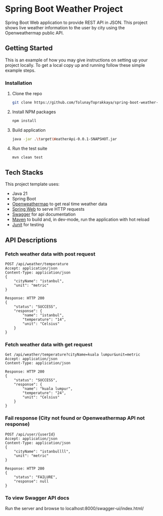 # Spring Boot Weather Project

Spring Boot Web application to provide REST API in JSON. This project shows live weather information to the user by city using the Openweathermap public API.

<!-- GETTING STARTED -->
## Getting Started

This is an example of how you may give instructions on setting up your project locally.
To get a local copy up and running follow these simple example steps.

### Installation

1. Clone the repo
   ```sh
   git clone https://github.com/TolunayToprakkaya/spring-boot-weather-project.git
   ```
2. Install NPM packages
   ```sh
   npm install
   ```
3. Build application
   ```sh
   java -jar .\target\WeatherApi-0.0.1-SNAPSHOT.jar
   ```
4. Run the test suite
   ```sh
   mvn clean test
   ```   
   
## Tech Stacks

This project template uses:

* Java 21
* Spring Boot
* [Openweathermap](https://openweathermap.org/) to get real time weather data
* [Spring Web](https://spring.io/guides/gs/serving-web-content/) to serve HTTP requests
* [Swagger](https://swagger.io/) for api documentation
* [Maven](https://maven.apache.org/) to build and, in dev-mode, run the application with hot reload
* [Junit](https://junit.org/junit5/) for testing

<!-- API DESCRIPTIONS -->
## API Descriptions

### Fetch weather data with post request
```
POST /api/weather/temperature
Accept: application/json
Content-Type: application/json
{
    "cityName": "istanbul",
    "unit": "metric"
}

Response: HTTP 200
{
    "status": "SUCCESS",
    "response": {
        "name": "istanbul",
        "temperature": "14",
        "unit": "Celsius"
    }
}
```

### Fetch weather data with get request
```
Get /api/weather/temperature?cityName=kuala lumpur&unit=metric
Accept: application/json
Content-Type: application/json

Response: HTTP 200
{
    "status": "SUCCESS",
    "response": {
        "name": "kuala lumpur",
        "temperature": "24",
        "unit": "Celsius"
    }
}
```

### Fail response (City not found or Openweathermap API not response)
```
POST /api/user/{userId}
Accept: application/json
Content-Type: application/json
{
    "cityName": "istanbullll",
    "unit": "metric"
}

Response: HTTP 200
{
    "status": "FAILURE",
    "response": null
}
```

### To view Swagger API docs

Run the server and browse to localhost:8000/swagger-ui/index.html/
